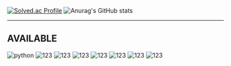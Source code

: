 
[![Solved.ac Profile](http://mazassumnida.wtf/api/v2/generate_badge?boj=dskim0722)](https://solved.ac/dskim0722/) ![Anurag's GitHub stats](https://github-readme-stats.vercel.app/api?username=ASUNG0401&show_icons=true&theme=tokyonight)

- - -
## AVAILABLE

![python](https://img.shields.io/badge/Python-3776AB?style=for-the-badge&logo=python&logoColor=white) 	![123](https://img.shields.io/badge/HTML-239120?style=for-the-badge&logo=html5&logoColor=white) ![123](	https://img.shields.io/badge/CSS-239120?&style=for-the-badge&logo=css3&logoColor=white) ![123](https://img.shields.io/badge/JavaScript-F7DF1E?style=for-the-badge&logo=JavaScript&logoColor=white) ![123](https://img.shields.io/badge/C%2B%2B-00599C?style=for-the-badge&logo=c%2B%2B&logoColor=white) ![123](https://img.shields.io/badge/Java-ED8B00?style=for-the-badge&logo=openjdk&logoColor=white) ![123](https://img.shields.io/badge/unrealengine-%23313131.svg?style=for-the-badge&logo=unrealengine&logoColor=white) ![123](https://img.shields.io/badge/MongoDB-4EA94B?style=for-the-badge&logo=mongodb&logoColor=white)
